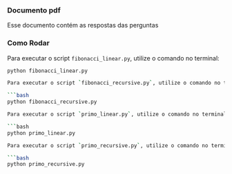 ### Documento pdf

Esse documento contém as respostas das perguntas

### Como Rodar

Para executar o script `fibonacci_linear.py`, utilize o comando no terminal:

```bash
python fibonacci_linear.py

Para executar o script `fibonacci_recursive.py`, utilize o comando no terminal:

```bash
python fibonacci_recursive.py

Para executar o script `primo_linear.py`, utilize o comando no terminal:

```bash
python primo_linear.py

Para executar o script `primo_recursive.py`, utilize o comando no terminal:

```bash
python primo_recursive.py
